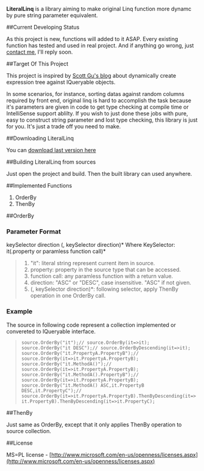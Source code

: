 **LiteralLinq** is a library aiming to make original Linq function more dynamc by pure string parameter equivalent.

##Current Developing Status

As this project is new, functions will added to it ASAP. Every existing function has tested and used in real project. And if anything go wrong, just [contact me](wengyuansheng@hotmail.com), I'll reply soon.

##Target Of This Project

This project is inspired by [Scott Gu's blog](http://weblogs.asp.net/scottgu/archive/2008/01/07/dynamic-linq-part-1-using-the-linq-dynamic-query-library.aspx) about dynamically create expression tree against IQueryable objects.

In some scenarios, for instance, sorting datas against random columns required by front end, original linq is hard to accomplish the task because it's parameters are given in code to get type checking at compile time or IntelliSense support ablilty. If you wish to just done these jobs with pure, easy to construct string parameter and lost type checking, this library is just for you. It's just a trade off you need to make.

##Downloading LiteralLinq

You can [download last version here](https://github.com/wengys/LiteralLinq/archive/master.zip) 

##Building LiteralLinq from sources

Just open the project and build. Then the built library can used anywhere.

##Implemented Functions

1. OrderBy
2. ThenBy

##OrderBy

### Parameter Format

keySelector direction (, keySelector direction)*
Where KeySelector:
it(.property or paramless function call)* 
>1. "it": literal string represent current item in source. 
>2. property: property in the source type that can be accessed.
>3. function call: any paramless function with a return value.
>4. direction: "ASC" or "DESC", case insensitive. "ASC" if not given.
>5. (, keySelector direction)*: following selector, apply ThenBy operation in one OrderBy call.

### Example

The source in following code represent a collection implemented or convereted to IQueryable interface.

> `source.OrderBy("it");// source.OrderBy(it=>it);`
> `source.OrderBy("it DESC");// source.OrderByDescending(it=>it);`
> `source.OrderBy("it.PropertyA.PropertyB");// source.OrderBy(it=>it.PropertyA.PropertyB);`
> `source.OrderBy("it.MethodA()");// source.OrderBy(it=>it.PropertyA.PropertyB);`
> `source.OrderBy("it.MethodA().PropertyB");// source.OrderBy(it=>it.PropertyA.PropertyB);`
> `source.OrderBy("it.MethodA() ASC,it.PropertyB DESC,it.PropertyC");// source.OrderBy(it=>it.PropertyA.PropertyB).ThenByDescending(it=>it.PropertyB).ThenByDescending(it=>it.PropertyC);`

##ThenBy

Just same as OrderBy, except that it only applies ThenBy operation to source collection.

##License

MS=PL license - [http://www.microsoft.com/en-us/openness/licenses.aspx](http://www.microsoft.com/en-us/openness/licenses.aspx)
